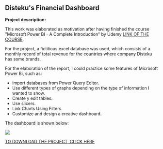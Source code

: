 ## Disteku's Financial Dashboard

**Project description:** 

This work was elaborated as motivation after having finished the course "Microsoft Power BI - A Complete Introduction" by Udemy [LINK OF THE COURSE](https://www.udemy.com/course/powerbi-complete-introduction/).

For the project, a fictitious excel database was used, which consists of a monthly record of total revenue for the countries where company Disteku has some brands. 

For the elaboration of the report, I could practice some features of Microsoft Power Bi, such as:

- Import databases from Power Query Editor.
- Use different types of graphs depending on the type of information I wanted to show.
- Create y edit tables.
- Use slicers.
- Link Charts Using Filters.
- Customize and design a creative dashboard. 

The dashboard is shown below:

<img align="center" img src="https://github.com/MiguelAhumada/MiguelAhumada.github.io/blob/main/PowerBI/FinancialDashboard/financialDashboard.jpg"/>

[TO DOWNLOAD THE PROJECT, CLICK HERE](https://github.com/MiguelAhumada/MiguelAhumada.github.io/blob/main/PowerBI/FinancialDashboard/)




